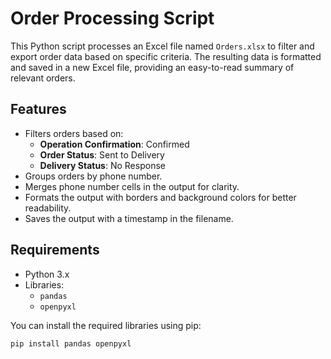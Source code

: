 # Order Processing Script

This Python script processes an Excel file named `Orders.xlsx` to filter and export order data based on specific criteria. The resulting data is formatted and saved in a new Excel file, providing an easy-to-read summary of relevant orders.

## Features

- Filters orders based on:
  - **Operation Confirmation**: Confirmed
  - **Order Status**: Sent to Delivery
  - **Delivery Status**: No Response
- Groups orders by phone number.
- Merges phone number cells in the output for clarity.
- Formats the output with borders and background colors for better readability.
- Saves the output with a timestamp in the filename.

## Requirements

- Python 3.x
- Libraries:
  - `pandas`
  - `openpyxl`
  
You can install the required libraries using pip:

```bash
pip install pandas openpyxl
